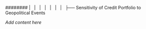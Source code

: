 ######## |   |   |   |   |   |   |   ├── Sensitivity of Credit Portfolio to Geopolitical Events

*Add content here*